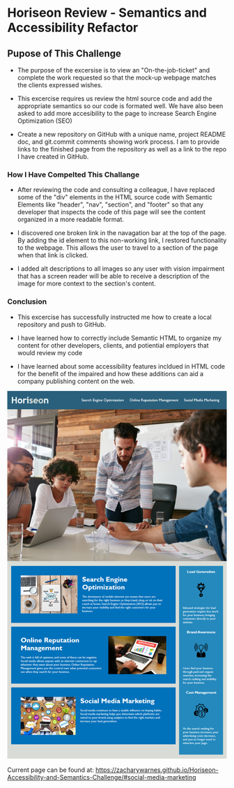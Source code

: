 # Horiseon Review - Semantics and Accessibility Refactor

## Pupose of This Challenge

* The purpose of the excersise is to view an "On-the-job-ticket" and complete the work requested so that the mock-up webpage matches the clients expressed wishes. 

* This excercise requires us review the html source code and add the appropriate semantics so our code is formated well. We have also been asked to add more accesibility to the page to increase Search Engine Optimization (SEO)

* Create a new repository on GitHub with a unique name, project README doc, and git.commit comments showing work process. I am to provide links to the finished page from the repository as well as a link to the repo I have created in GitHub.

### How I Have Compelted This Challange

* After reviewing the code and consulting a colleague, I have replaced some of the "div" elements in the HTML source code with Semantic Elements like "header", "nav", "section", and "footer" so that any developer that inspects the code of this page will see the content organized in a more readable format.

* I discovered one broken link in the navagation bar at the top of the page. By adding the id element to this non-working link, I restored functionality to the webpage. This allows the user to travel to a section of the page when that link is clicked.

* I added alt descriptions to all images so any user with vision impairment that has a screen reader will be able to receive a description of the image for more context to the section's content.

### Conclusion 

* This excercise has successfully instructed me how to create a local repository and push to GitHub.

* I have learned how to correctly include Semantic HTML to organize my content for other developers, clients, and potiential employers that would review my code

* I have learned about some accessibility features incldued in HTML code for the benefit of the impaired and how these additions can aid a company publishing content on the web. 

![Homework Mock-up](/01-html-css-git-homework-demo.png)

Current page can be found at: https://zacharywarnes.github.io/Horiseon-Accessibility-and-Semantics-Challenge/#social-media-marketing
